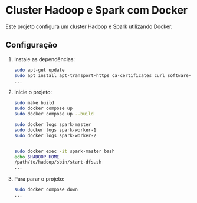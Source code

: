 # Cluster Hadoop e Spark com Docker

Este projeto configura um cluster Hadoop e Spark utilizando Docker.

## Configuração

1. Instale as dependências:
   ```bash
   sudo apt-get update
   sudo apt install apt-transport-https ca-certificates curl software-properties-common
   ...

2. Inicie o projeto:
   ```bash
   sudo make build
   sudo docker compose up
   sudo docker compose up --build

   sudo docker logs spark-master
   sudo docker logs spark-worker-1
   sudo docker logs spark-worker-2


   sudo docker exec -it spark-master bash
   echo $HADOOP_HOME
   /path/to/hadoop/sbin/start-dfs.sh
   ...

3. Para parar o projeto:
   ```bash
   sudo docker compose down
   ...






